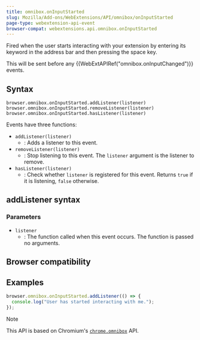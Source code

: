 ```yaml
---
title: omnibox.onInputStarted
slug: Mozilla/Add-ons/WebExtensions/API/omnibox/onInputStarted
page-type: webextension-api-event
browser-compat: webextensions.api.omnibox.onInputStarted
---
```




Fired when the user starts interacting with your extension by entering its keyword in the address bar and then pressing the space key.

This will be sent before any {{WebExtAPIRef("omnibox.onInputChanged")}} events.

## Syntax

```js-nolint
browser.omnibox.onInputStarted.addListener(listener)
browser.omnibox.onInputStarted.removeListener(listener)
browser.omnibox.onInputStarted.hasListener(listener)
```

Events have three functions:

- `addListener(listener)`
  - : Adds a listener to this event.
- `removeListener(listener)`
  - : Stop listening to this event. The `listener` argument is the listener to remove.
- `hasListener(listener)`
  - : Check whether `listener` is registered for this event. Returns `true` if it is listening, `false` otherwise.

## addListener syntax

### Parameters

- `listener`
  - : The function called when this event occurs. The function is passed no arguments.

## Browser compatibility



## Examples

```js
browser.omnibox.onInputStarted.addListener(() => {
  console.log("User has started interacting with me.");
});
```



> [!NOTE]
> This API is based on Chromium's [`chrome.omnibox`](https://developer.chrome.com/docs/extensions/reference/api/omnibox) API.

